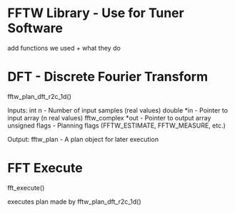 # FFTW Library - Use for Tuner Software
 
add functions we used + what they do

# DFT - Discrete Fourier Transform
fftw_plan_dft_r2c_1d() 

Inputs:
int n - Number of input samples (real values)
double *in - Pointer to input array (n real values)
fftw_complex *out - Pointer to output array
unsigned flags - Planning flags (FFTW_ESTIMATE, FFTW_MEASURE, etc.)

Output:
fftw_plan - A plan object for later execution

# FFT Execute
fft_execute()

executes plan made by fftw_plan_dft_r2c_1d()